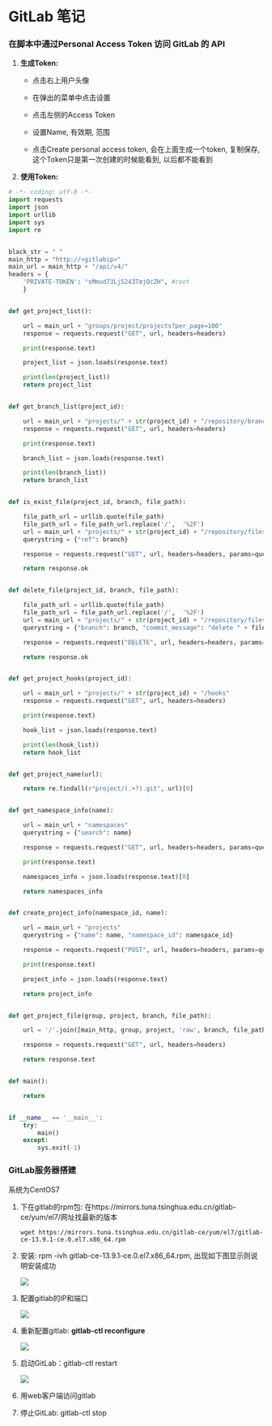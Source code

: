 # GitLab 笔记

### 在脚本中通过Personal Access Token 访问 GitLab 的 API

1. **生成Token:**

    - 点击右上用户头像
    
    - 在弹出的菜单中点击设置
    
    - 点击左侧的Access Token
    
    - 设置Name, 有效期, 范围
    
    - 点击Create personal access token, 会在上面生成一个token, 复制保存, 这个Token只是第一次创建的时候能看到, 以后都不能看到

2. **使用Token:**

```Python
# -*- coding: utf-8 -*-
import requests
import json
import urllib
import sys
import re


black_str = " "
main_http = "http://<gitlabip>"
main_url = main_http + "/api/v4/"
headers = {
    'PRIVATE-TOKEN': "sMmud73LjS243TmjQcZH", #root
    }


def get_project_list():

    url = main_url + "groups/project/projects?per_page=100"
    response = requests.request("GET", url, headers=headers)

    print(response.text)

    project_list = json.loads(response.text)

    print(len(project_list))
    return project_list


def get_branch_list(project_id):

    url = main_url + "projects/" + str(project_id) + "/repository/branches?per_page=100"
    response = requests.request("GET", url, headers=headers)

    print(response.text)

    branch_list = json.loads(response.text)

    print(len(branch_list))
    return branch_list


def is_exist_file(project_id, branch, file_path):

    file_path_url = urllib.quote(file_path)
    file_path_url = file_path_url.replace('/',  '%2F')
    url = main_url + "projects/" + str(project_id) + "/repository/files/" + file_path_url
    querystring = {"ref": branch}

    response = requests.request("GET", url, headers=headers, params=querystring)

    return response.ok


def delete_file(project_id, branch, file_path):

    file_path_url = urllib.quote(file_path)
    file_path_url = file_path_url.replace('/',  '%2F')
    url = main_url + "projects/" + str(project_id) + "/repository/files/" + file_path_url
    querystring = {"branch": branch, "commit_message": "delete " + file_path}

    response = requests.request("DELETE", url, headers=headers, params=querystring)

    return response.ok


def get_project_hooks(project_id):

    url = main_url + "projects/" + str(project_id) + "/hooks"
    response = requests.request("GET", url, headers=headers)

    print(response.text)

    hook_list = json.loads(response.text)

    print(len(hook_list))
    return hook_list


def get_project_name(url):

    return re.findall(r"project/(.+?).git", url)[0]


def get_namespace_info(name):

    url = main_url + "namespaces"
    querystring = {"search": name}

    response = requests.request("GET", url, headers=headers, params=querystring)

    print(response.text)

    namespaces_info = json.loads(response.text)[0]

    return namespaces_info


def create_project_info(namespace_id, name):

    url = main_url + "projects"
    querystring = {"name": name, "namespace_id": namespace_id}

    response = requests.request("POST", url, headers=headers, params=querystring)

    print(response.text)

    project_info = json.loads(response.text)

    return project_info


def get_project_file(group, project, branch, file_path):

    url = '/'.join([main_http, group, project, 'raw', branch, file_path])

    response = requests.request("GET", url, headers=headers)

    return response.text


def main():

    return


if __name__ == '__main__':
    try:
        main()
    except:
        sys.exit(-1)
```

### GitLab服务器搭建

系统为CentOS7

1. 下在gitlab的rpm包: 在https://mirrors.tuna.tsinghua.edu.cn/gitlab-ce/yum/el7/网址找最新的版本

    ```Shell
    wget https://mirrors.tuna.tsinghua.edu.cn/gitlab-ce/yum/el7/gitlab-ce-13.9.1-ce.0.el7.x86_64.rpm
    ```

2. 安装: rpm -ivh gitlab-ce-13.9.1-ce.0.el7.x86_64.rpm, 出现如下图显示则说明安装成功

    ![](images/gitlabinstall.jpg)
    
3. 配置gitlab的IP和端口

    ![](images/gitlabconfig.jpg)

4. 重新配置gitlab: **gitlab-ctl reconfigure**

    ![](images/gilabtreconfig.jpeg)

5. 启动GitLab：gitlab-ctl restart

    ![](images/gitlabrestart.jpeg)
    
6. 用web客户端访问gitlab

7. 停止GitLab: gitlab-ctl stop




























